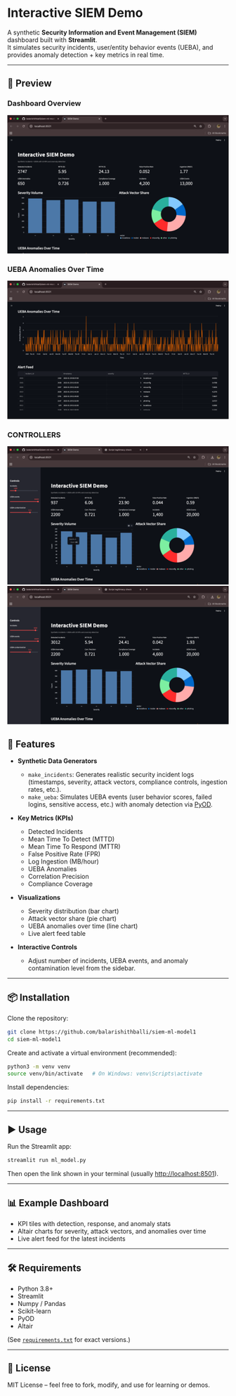 # Interactive SIEM Demo

A synthetic **Security Information and Event Management (SIEM)** dashboard built with **Streamlit**.  
It simulates security incidents, user/entity behavior events (UEBA), and provides anomaly detection + key metrics in real time.

---
## 📸 Preview

### Dashboard Overview
![Dashboard Preview](src/dashboard.png)

### UEBA Anomalies Over Time
![UEBA Anomalies](src/ueab.png)
### CONTROLLERS
![control1](src/control1.png)
![control2](src/control2.png) 

## 🚀 Features

- **Synthetic Data Generators**
  - `make_incidents`: Generates realistic security incident logs (timestamps, severity, attack vectors, compliance controls, ingestion rates, etc.).
  - `make_ueba`: Simulates UEBA events (user behavior scores, failed logins, sensitive access, etc.) with anomaly detection via [PyOD](https://pyod.readthedocs.io/).

- **Key Metrics (KPIs)**
  - Detected Incidents
  - Mean Time To Detect (MTTD)
  - Mean Time To Respond (MTTR)
  - False Positive Rate (FPR)
  - Log Ingestion (MB/hour)
  - UEBA Anomalies
  - Correlation Precision
  - Compliance Coverage

- **Visualizations**
  - Severity distribution (bar chart)
  - Attack vector share (pie chart)
  - UEBA anomalies over time (line chart)
  - Live alert feed table

- **Interactive Controls**
  - Adjust number of incidents, UEBA events, and anomaly contamination level from the sidebar.

---

## 📦 Installation

Clone the repository:

```bash
git clone https://github.com/balarishithballi/siem-ml-model1
cd siem-ml-model1
```

Create and activate a virtual environment (recommended):

```bash
python3 -m venv venv
source venv/bin/activate   # On Windows: venv\Scripts\activate
```

Install dependencies:

```bash
pip install -r requirements.txt
```

---

## ▶️ Usage

Run the Streamlit app:

```bash
streamlit run ml_model.py
```

Then open the link shown in your terminal (usually [http://localhost:8501](http://localhost:8501)).

---

## 📊 Example Dashboard

- KPI tiles with detection, response, and anomaly stats  
- Altair charts for severity, attack vectors, and anomalies over time  
- Live alert feed for the latest incidents  

---

## 🛠 Requirements

- Python 3.8+
- Streamlit
- Numpy / Pandas
- Scikit-learn
- PyOD
- Altair

(See [`requirements.txt`](requirements.txt) for exact versions.)

---

## 📄 License

MIT License – feel free to fork, modify, and use for learning or demos.
